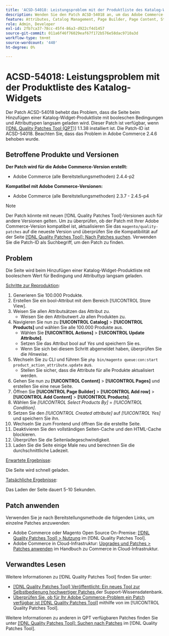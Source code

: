 ```yaml
---
title: 'ACSD-54018: Leistungsproblem mit der Produktliste des Katalog-Widgets'
description: Wenden Sie den Patch ACSD-54018 an, um das Adobe Commerce-Problem zu beheben, dass die Seite beim Hinzufügen einer Katalog-Widget-Produktliste mit booleschen Werten für Bedingung und Attributtyp langsam geladen wird.
feature: Attributes, Catalog Management, Page Builder, Page Content, Storefront
role: Admin, Developer
exl-id: 2fb7ca37-78cc-45f4-86a3-d922cf4d1457
source-git-commit: 011a6f46f76029eaf67f172b576e58dac9710a3d
workflow-type: tm+mt
source-wordcount: '440'
ht-degree: 0%

---
```


# ACSD-54018: Leistungsproblem mit der Produktliste des Katalog-Widgets

Der Patch ACSD-54018 behebt das Problem, dass die Seite beim Hinzufügen einer Katalog-Widget-Produktliste mit booleschen Bedingungen und Attributtypen langsam geladen wird. Dieser Patch ist verfügbar, wenn [[!DNL Quality Patches Tool (QPT)]](https://experienceleague.adobe.com/en/docs/commerce-operations/tools/quality-patches-tool/quality-patches-tool-to-self-serve-quality-patches) 1.1.38 installiert ist. Die Patch-ID ist ACSD-54018. Beachten Sie, dass das Problem in Adobe Commerce 2.4.6 behoben wurde.

## Betroffene Produkte und Versionen

**Der Patch wird für die Adobe Commerce-Version erstellt:**

* Adobe Commerce (alle Bereitstellungsmethoden) 2.4.4-p2

**Kompatibel mit Adobe Commerce-Versionen:**

* Adobe Commerce (alle Bereitstellungsmethoden) 2.3.7 - 2.4.5-p4

>[!NOTE]
>
>Der Patch könnte mit neuen [!DNL Quality Patches Tool]-Versionen auch für andere Versionen gelten. Um zu überprüfen, ob der Patch mit Ihrer Adobe Commerce-Version kompatibel ist, aktualisieren Sie das `magento/quality-patches` auf die neueste Version und überprüfen Sie die Kompatibilität auf der Seite [[!DNL Quality Patches Tool]: Nach Patches suchen](https://experienceleague.adobe.com/tools/commerce-quality-patches/index.html). Verwenden Sie die Patch-ID als Suchbegriff, um den Patch zu finden.

## Problem

Die Seite wird beim Hinzufügen einer Katalog-Widget-Produktliste mit booleschem Wert für Bedingung und Attributtyp langsam geladen.

<u>Schritte zur Reproduktion</u>:

1. Generieren Sie 100.000 Produkte.
1. Erstellen Sie ein bool-Attribut mit dem Bereich [!UICONTROL Store View].
1. Weisen Sie allen Attributsätzen das Attribut zu.
   * Weisen Sie den Attributwert *Ja* allen Produkten zu.
1. Navigieren Sie nun zu **[!UICONTROL Catalog]** > **[!UICONTROL Products]** und wählen Sie alle 100.000 Produkte aus.
   * Wählen Sie **[!UICONTROL Actions]** > **[!UICONTROL Update Attribute]**.
   * Setzen Sie das Attribut bool auf *Yes* und speichern Sie es.
   * Wenn Sie sich bei diesem Schritt abgemeldet haben, überprüfen Sie die *Hinweise*.
1. Wechseln Sie zu CLI und führen Sie `php bin/magento queue:con:start product_action_attribute.update` aus.
   * Stellen Sie sicher, dass die Attribute für alle Produkte aktualisiert werden.
1. Gehen Sie nun zu **[!UICONTROL Content]** > **[!UICONTROL Pages]** und erstellen Sie eine neue Seite.
1. Öffnen Sie **[!UICONTROL Page Builder]** > **[!UICONTROL Add row]** > **[!UICONTROL Add Content]** > **[!UICONTROL Products]**.
1. Wählen Sie *[!UICONTROL Select Products By]* = *[!UICONTROL Condition]*.
1. Setzen Sie den *[!UICONTROL Created attribute]* auf *[!UICONTROL Yes]* und speichern Sie ihn.
1. Wechseln Sie zum Frontend und öffnen Sie die erstellte Seite.
1. Deaktivieren Sie den vollständigen Seiten-Cache und den HTML-Cache blockieren.
1. Überprüfen Sie die Seitenladegeschwindigkeit.
1. Laden Sie die Seite einige Male neu und berechnen Sie die durchschnittliche Ladezeit.

<u>Erwartete Ergebnisse</u>:

Die Seite wird schnell geladen.

<u>Tatsächliche Ergebnisse</u>:

Das Laden der Seite dauert 5-10 Sekunden.

## Patch anwenden

Verwenden Sie je nach Bereitstellungsmethode die folgenden Links, um einzelne Patches anzuwenden:

* Adobe Commerce oder Magento Open Source On-Premise: [[!DNL Quality Patches Tool] > Nutzung](/help/tools/quality-patches-tool/usage.md) im [!DNL Quality Patches Tool].
* Adobe Commerce in Cloud-Infrastruktur: [Upgrades und Patches > Patches anwenden](https://experienceleague.adobe.com/docs/commerce-cloud-service/user-guide/develop/upgrade/apply-patches.html) im Handbuch zu Commerce in Cloud-Infrastruktur.

## Verwandtes Lesen

Weitere Informationen zu [!DNL Quality Patches Tool] finden Sie unter:

* [[!DNL Quality Patches Tool] Veröffentlicht: Ein neues Tool zur Selbstbedienung hochwertiger Patches ](https://experienceleague.adobe.com/en/docs/commerce-operations/tools/quality-patches-tool/quality-patches-tool-to-self-serve-quality-patches) der Support-Wissensdatenbank.
* [Überprüfen Sie, ob für Ihr Adobe Commerce-Problem ein Patch verfügbar ist [!DNL Quality Patches Tool]](/help/tools/quality-patches-tool/patches-available-in-qpt/check-patch-for-magento-issue-with-magento-quality-patches.md) mithilfe von im [!UICONTROL Quality Patches Tool].


Weitere Informationen zu anderen in QPT verfügbaren Patches finden Sie unter [[!DNL Quality Patches Tool]: Suchen nach Patches](https://experienceleague.adobe.com/tools/commerce-quality-patches/index.html) im [!DNL Quality Patches Tool].

